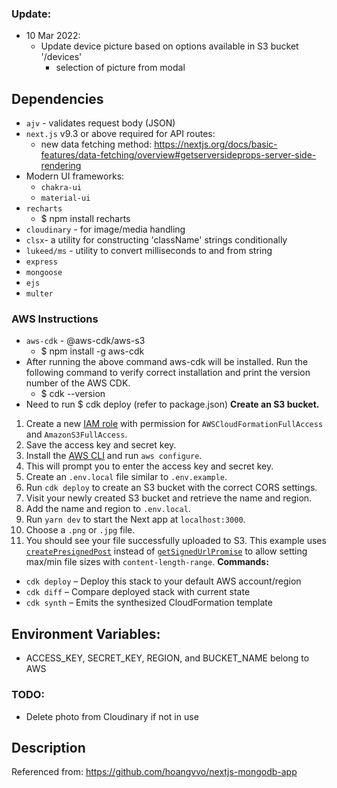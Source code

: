 ### Update:
- 10 Mar 2022:
    - Update device picture based on options available in S3 bucket '/devices'
        - selection of picture from modal

## Dependencies
- `ajv` - validates request body (JSON)
- `next.js` v9.3 or above required for API routes:
    - new data fetching method: https://nextjs.org/docs/basic-features/data-fetching/overview#getserversideprops-server-side-rendering
- Modern UI frameworks:
    - `chakra-ui`
    - `material-ui`
- `recharts`
    - $ npm install recharts
- `cloudinary` - for image/media handling
- `clsx`- a utility for constructing 'className' strings conditionally
- `lukeed/ms` - utility to convert milliseconds to and from string
- `express`
- `mongoose`
- `ejs`
- `multer`

### AWS Instructions ###
- `aws-cdk` - @aws-cdk/aws-s3
    - $ npm install -g aws-cdk
- After running the above command aws-cdk will be installed. Run the following command to verify correct installation and print the version number of the AWS CDK.
    - $ cdk --version
- Need to run $ cdk deploy (refer to package.json)
**Create an S3 bucket.**
1. Create a new [IAM role](https://aws.amazon.com/iam/) with permission for `AWSCloudFormationFullAccess` and `AmazonS3FullAccess`.
1. Save the access key and secret key.
1. Install the [AWS CLI](https://aws.amazon.com/cli/) and run `aws configure`.
1. This will prompt you to enter the access key and secret key.
1. Create an `.env.local` file similar to `.env.example`.
1. Run `cdk deploy` to create an S3 bucket with the correct CORS settings.
1. Visit your newly created S3 bucket and retrieve the name and region.
1. Add the name and region to `.env.local`.
1. Run `yarn dev` to start the Next app at `localhost:3000`.
1. Choose a `.png` or `.jpg` file.
1. You should see your file successfully uploaded to S3.
This example uses [`createPresignedPost`](https://docs.aws.amazon.com/AWSJavaScriptSDK/latest/AWS/S3.html#createPresignedPost-property) instead of [`getSignedUrlPromise`](https://docs.aws.amazon.com/AWSJavaScriptSDK/latest/AWS/S3.html#getSignedUrlPromise-property) to allow setting max/min file sizes with `content-length-range`.
**Commands:**
- `cdk deploy` – Deploy this stack to your default AWS account/region
- `cdk diff` – Compare deployed stack with current state
- `cdk synth` – Emits the synthesized CloudFormation template

## Environment Variables:
- ACCESS_KEY, SECRET_KEY, REGION, and BUCKET_NAME belong to AWS


### TODO:
- Delete photo from Cloudinary if not in use


## Description
Referenced from: https://github.com/hoangvvo/nextjs-mongodb-app